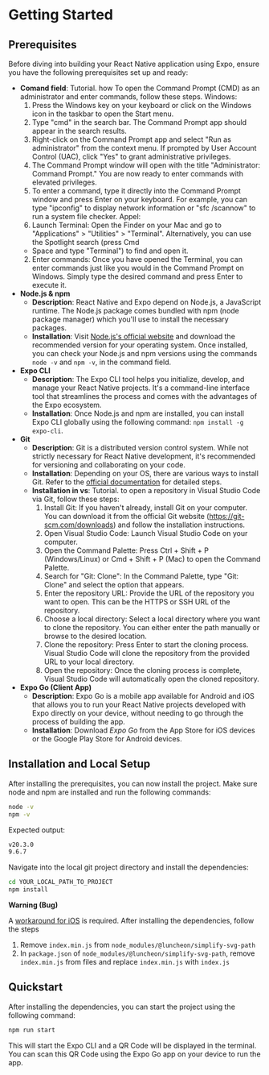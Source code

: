 # Getting Started

## Prerequisites

Before diving into building your React Native application using Expo,
ensure you have the following prerequisites set up and ready:

- **Comand field**:
    Tutorial. how To open the Command Prompt (CMD) as an administrator and enter commands,
    follow these steps.
    Windows:
    1. Press the Windows key on your keyboard or click on the Windows icon in the
    taskbar to open the Start menu.
    2. Type "cmd" in the search bar. The Command Prompt app should appear in the search
    results.
    3. Right-click on the Command Prompt app and select "Run as administrator" from the
    context menu. If prompted by User Account Control (UAC), click "Yes" to grant
    administrative privileges.
    4. The Command Prompt window will open with the title "Administrator: Command
    Prompt." You are now ready to enter commands with elevated privileges.
    5. To enter a command, type it directly into the Command Prompt window and press
    Enter on your keyboard. For example, you can type "ipconfig" to display network
    information or "sfc /scannow" to run a system file checker.
    Appel:
    1. Launch Terminal: Open the Finder on your Mac and go to "Applications" >
    "Utilities" > "Terminal". Alternatively, you can use the Spotlight search (press Cmd
    + Space and type "Terminal") to find and open it.
    2. Enter commands: Once you have opened the Terminal, you can enter commands just
    like you would in the Command Prompt on Windows. Simply type the desired
    command and press Enter to execute it.
- **Node.js & npm**
    - **Description**: React Native and Expo depend on Node.js, a 
      JavaScript runtime. The Node.js package comes bundled with npm
      (node package manager) which you'll use to install the necessary
      packages.
    - **Installation**: Visit [Node.js's official website](https://nodejs.org/)
      and download the recommended version for your operating system.
      Once installed, you can check your Node.js and npm versions
      using  the commands `node -v` and `npm -v`, in the command field.
- **Expo CLI**
    - **Description**: The Expo CLI tool helps you initialize,
      develop, and manage your React Native projects. It's a
      command-line interface tool that streamlines the process and
      comes with the advantages of the Expo ecosystem.
    - **Installation**: Once Node.js and npm are installed, you can
      install Expo CLI globally using the following command: 
      `npm install -g expo-cli`.
- **Git**
    - **Description**: Git is a distributed version control system.
      While not strictly necessary for React Native development, it's
      recommended for versioning and collaborating on your code.
    - **Installation**: Depending on your OS, there are various ways
      to install Git. Refer to the [official documentation](https://git-scm.com/book/en/v2/Getting-Started-Installing-Git)
      for detailed steps.
    - **Installation in vs**:
    Tutorial. to open a repository in Visual Studio Code via Git, follow these steps:
      1. Install Git: If you haven't already, install Git on your computer. You can download it from
      the official Git website (https://git-scm.com/downloads) and follow the installation
      instructions.
      2. Open Visual Studio Code: Launch Visual Studio Code on your computer.
      3. Open the Command Palette: Press Ctrl + Shift + P (Windows/Linux) or Cmd +
      Shift + P (Mac) to open the Command Palette.
      4. Search for "Git: Clone": In the Command Palette, type "Git: Clone" and select the option
      that appears.
      5. Enter the repository URL: Provide the URL of the repository you want to open. This can be
      the HTTPS or SSH URL of the repository.
      6. Choose a local directory: Select a local directory where you want to clone the repository.
      You can either enter the path manually or browse to the desired location.
      7. Clone the repository: Press Enter to start the cloning process. Visual Studio Code will clone
      the repository from the provided URL to your local directory.
      8. Open the repository: Once the cloning process is complete, Visual Studio Code will
      automatically open the cloned repository.
- **Expo Go (Client App)**
    - **Description**: Expo Go is a mobile app available for Android
      and iOS that allows you to run your React Native projects
      developed with Expo directly on your device, without needing to
      go through the process of building the app.
    - **Installation**: Download _Expo Go_ from the App Store for iOS
      devices or the Google Play Store for Android devices.

## Installation and Local Setup

After installing the prerequisites, you can now install the project.
Make sure node and npm are installed and run the following commands:

```sh
node -v
npm -v
```

Expected output:
```sh
v20.3.0
9.6.7
```

Navigate into the local git project directory and install the dependencies:

```sh
cd YOUR_LOCAL_PATH_TO_PROJECT
npm install
```

**Warning (Bug)** 

A [workaround for iOS](https://github.com/BenJeau/react-native-draw/issues/63)
is required. After installing the dependencies, follow the steps

1. Remove `index.min.js` from `node_modules/@luncheon/simplify-svg-path`
2. In `package.json` of `node_modules/@luncheon/simplify-svg-path`,
   remove `index.min.js` from files and replace `index.min.js` with 
   `index.js`


## Quickstart

After installing the dependencies, you can start the project using
the following command:

```sh
npm run start
```

This will start the Expo CLI and a QR Code will be displayed in the
terminal. You can scan this QR Code using the Expo Go app on your
device to run the app.
